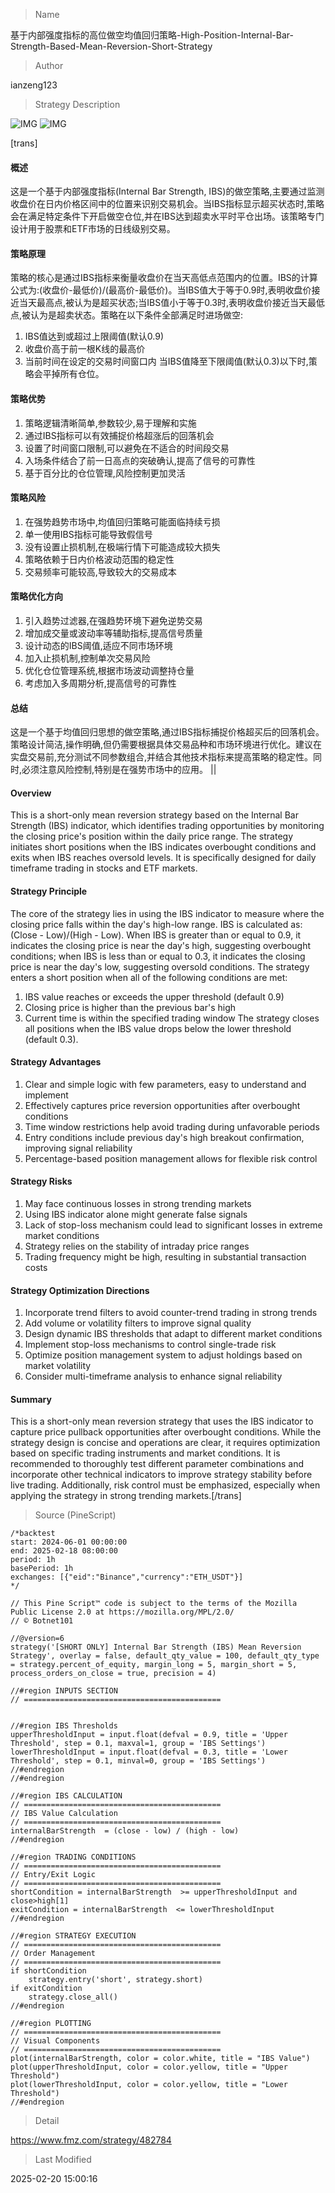 
> Name

基于内部强度指标的高位做空均值回归策略-High-Position-Internal-Bar-Strength-Based-Mean-Reversion-Short-Strategy

> Author

ianzeng123

> Strategy Description

![IMG](https://www.fmz.com/upload/asset/2d8f65610cf386290b8ea.png)
![IMG](https://www.fmz.com/upload/asset/2d8130ad74644d7c3d453.png)



[trans]
#### 概述
这是一个基于内部强度指标(Internal Bar Strength, IBS)的做空策略,主要通过监测收盘价在日内价格区间中的位置来识别交易机会。当IBS指标显示超买状态时,策略会在满足特定条件下开启做空仓位,并在IBS达到超卖水平时平仓出场。该策略专门设计用于股票和ETF市场的日线级别交易。

#### 策略原理
策略的核心是通过IBS指标来衡量收盘价在当天高低点范围内的位置。IBS的计算公式为:(收盘价-最低价)/(最高价-最低价)。当IBS值大于等于0.9时,表明收盘价接近当天最高点,被认为是超买状态;当IBS值小于等于0.3时,表明收盘价接近当天最低点,被认为是超卖状态。策略在以下条件全部满足时进场做空:
1. IBS值达到或超过上限阈值(默认0.9)
2. 收盘价高于前一根K线的最高价
3. 当前时间在设定的交易时间窗口内
当IBS值降至下限阈值(默认0.3)以下时,策略会平掉所有仓位。

#### 策略优势
1. 策略逻辑清晰简单,参数较少,易于理解和实施
2. 通过IBS指标可以有效捕捉价格超涨后的回落机会
3. 设置了时间窗口限制,可以避免在不适合的时间段交易
4. 入场条件结合了前一日高点的突破确认,提高了信号的可靠性
5. 基于百分比的仓位管理,风险控制更加灵活

#### 策略风险
1. 在强势趋势市场中,均值回归策略可能面临持续亏损
2. 单一使用IBS指标可能导致假信号
3. 没有设置止损机制,在极端行情下可能造成较大损失
4. 策略依赖于日内价格波动范围的稳定性
5. 交易频率可能较高,导致较大的交易成本

#### 策略优化方向
1. 引入趋势过滤器,在强趋势环境下避免逆势交易
2. 增加成交量或波动率等辅助指标,提高信号质量
3. 设计动态的IBS阈值,适应不同市场环境
4. 加入止损机制,控制单次交易风险
5. 优化仓位管理系统,根据市场波动调整持仓量
6. 考虑加入多周期分析,提高信号的可靠性

#### 总结
这是一个基于均值回归思想的做空策略,通过IBS指标捕捉价格超买后的回落机会。策略设计简洁,操作明确,但仍需要根据具体交易品种和市场环境进行优化。建议在实盘交易前,充分测试不同参数组合,并结合其他技术指标来提高策略的稳定性。同时,必须注意风险控制,特别是在强势市场中的应用。 ||


#### Overview
This is a short-only mean reversion strategy based on the Internal Bar Strength (IBS) indicator, which identifies trading opportunities by monitoring the closing price's position within the daily price range. The strategy initiates short positions when the IBS indicates overbought conditions and exits when IBS reaches oversold levels. It is specifically designed for daily timeframe trading in stocks and ETF markets.

#### Strategy Principle
The core of the strategy lies in using the IBS indicator to measure where the closing price falls within the day's high-low range. IBS is calculated as: (Close - Low)/(High - Low). When IBS is greater than or equal to 0.9, it indicates the closing price is near the day's high, suggesting overbought conditions; when IBS is less than or equal to 0.3, it indicates the closing price is near the day's low, suggesting oversold conditions. The strategy enters a short position when all of the following conditions are met:
1. IBS value reaches or exceeds the upper threshold (default 0.9)
2. Closing price is higher than the previous bar's high
3. Current time is within the specified trading window
The strategy closes all positions when the IBS value drops below the lower threshold (default 0.3).

#### Strategy Advantages
1. Clear and simple logic with few parameters, easy to understand and implement
2. Effectively captures price reversion opportunities after overbought conditions
3. Time window restrictions help avoid trading during unfavorable periods
4. Entry conditions include previous day's high breakout confirmation, improving signal reliability
5. Percentage-based position management allows for flexible risk control

#### Strategy Risks
1. May face continuous losses in strong trending markets
2. Using IBS indicator alone might generate false signals
3. Lack of stop-loss mechanism could lead to significant losses in extreme market conditions
4. Strategy relies on the stability of intraday price ranges
5. Trading frequency might be high, resulting in substantial transaction costs

#### Strategy Optimization Directions
1. Incorporate trend filters to avoid counter-trend trading in strong trends
2. Add volume or volatility filters to improve signal quality
3. Design dynamic IBS thresholds that adapt to different market conditions
4. Implement stop-loss mechanisms to control single-trade risk
5. Optimize position management system to adjust holdings based on market volatility
6. Consider multi-timeframe analysis to enhance signal reliability

#### Summary
This is a short-only mean reversion strategy that uses the IBS indicator to capture price pullback opportunities after overbought conditions. While the strategy design is concise and operations are clear, it requires optimization based on specific trading instruments and market conditions. It is recommended to thoroughly test different parameter combinations and incorporate other technical indicators to improve strategy stability before live trading. Additionally, risk control must be emphasized, especially when applying the strategy in strong trending markets.[/trans]



> Source (PineScript)

``` pinescript
/*backtest
start: 2024-06-01 00:00:00
end: 2025-02-18 08:00:00
period: 1h
basePeriod: 1h
exchanges: [{"eid":"Binance","currency":"ETH_USDT"}]
*/

// This Pine Script™ code is subject to the terms of the Mozilla Public License 2.0 at https://mozilla.org/MPL/2.0/
// © Botnet101

//@version=6
strategy('[SHORT ONLY] Internal Bar Strength (IBS) Mean Reversion Strategy', overlay = false, default_qty_value = 100, default_qty_type = strategy.percent_of_equity, margin_long = 5, margin_short = 5, process_orders_on_close = true, precision = 4)

//#region INPUTS SECTION
// ============================================


//#region IBS Thresholds
upperThresholdInput = input.float(defval = 0.9, title = 'Upper Threshold', step = 0.1, maxval=1, group = 'IBS Settings')
lowerThresholdInput = input.float(defval = 0.3, title = 'Lower Threshold', step = 0.1, minval=0, group = 'IBS Settings')
//#endregion
//#endregion

//#region IBS CALCULATION
// ============================================
// IBS Value Calculation
// ============================================
internalBarStrength  = (close - low) / (high - low)
//#endregion

//#region TRADING CONDITIONS
// ============================================
// Entry/Exit Logic
// ============================================
shortCondition = internalBarStrength  >= upperThresholdInput and close>high[1] 
exitCondition = internalBarStrength  <= lowerThresholdInput
//#endregion

//#region STRATEGY EXECUTION
// ============================================
// Order Management
// ============================================
if shortCondition
    strategy.entry('short', strategy.short)
if exitCondition
    strategy.close_all()
//#endregion

//#region PLOTTING
// ============================================
// Visual Components
// ============================================
plot(internalBarStrength, color = color.white, title = "IBS Value")
plot(upperThresholdInput, color = color.yellow, title = "Upper Threshold")
plot(lowerThresholdInput, color = color.yellow, title = "Lower Threshold")
//#endregion
```

> Detail

https://www.fmz.com/strategy/482784

> Last Modified

2025-02-20 15:00:16
